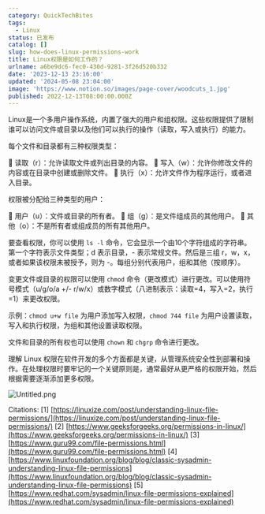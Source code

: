 ```yaml
---
category: QuickTechBites
tags:
  - Linux
status: 已发布
catalog: []
slug: how-does-linux-permissions-work
title: Linux权限是如何工作的？
urlname: a6be9dc6-fec0-430d-9281-3f26d520b332
date: '2023-12-13 23:16:00'
updated: '2024-05-08 23:04:00'
image: 'https://www.notion.so/images/page-cover/woodcuts_1.jpg'
published: 2022-12-13T08:00:00.000Z
---
```


Linux是一个多用户操作系统，内置了强大的用户和组权限。这些权限提供了限制谁可以访问文件或目录以及他们可以执行的操作（读取，写入或执行）的能力。


每个文件和目录都有三种权限类型：


🔸 读取（r）：允许读取文件或列出目录的内容。
🔸 写入（w）：允许你修改文件的内容或在目录中创建或删除文件。
🔸 执行（x）：允许文件作为程序运行，或者进入目录。


权限被分配给三种类型的用户：


🔸 用户（u）：文件或目录的所有者。
🔸 组（g）：是文件组成员的其他用户。
🔸 其他（o）：不是所有者或组成员的所有其他用户。


要查看权限，你可以使用 `ls -l` 命令，它会显示一个由10个字符组成的字符串。第一个字符表示文件类型；d 表示目录，- 表示常规文件。然后是三组 r，w，x，或者如果该权限未被授予，则为 -。每组分别代表用户，组和其他（按顺序）。


变更文件或目录的权限可以使用 `chmod` 命令（更改模式）进行更改。可以使用符号模式（u/g/o/a +/- r/w/x）或数字模式（八进制表示：读取=4，写入=2，执行=1）来更改权限。


示例：`chmod u+w file` 为用户添加写入权限，`chmod 744 file` 为用户设置读取，写入和执行权限，为组和其他设置读取权限。


文件和目录的所有权也可以使用 `chown` 和 `chgrp` 命令进行更改。


理解 Linux 权限在软件开发的多个方面都是关键，从管理系统安全性到部署和操作。在处理权限时要牢记的一个关键原则是，通常最好从更严格的权限开始，然后根据需要逐渐添加更多权限。


![Untitled.png](https://prod-files-secure.s3.us-west-2.amazonaws.com/5d24fe63-e567-4804-86f9-9fdc62e13082/332b89ee-9c33-4950-8a69-32c3d1ff2c69/Untitled.png?X-Amz-Algorithm=AWS4-HMAC-SHA256&X-Amz-Content-Sha256=UNSIGNED-PAYLOAD&X-Amz-Credential=ASIAZI2LB466SW6UBKN2%2F20250309%2Fus-west-2%2Fs3%2Faws4_request&X-Amz-Date=20250309T053306Z&X-Amz-Expires=3600&X-Amz-Security-Token=IQoJb3JpZ2luX2VjECUaCXVzLXdlc3QtMiJIMEYCIQDg3LhC8vW66sskXmwNwJwNklvfjuVfrdBswCKW66khSAIhALbIsYNGO7LxS0AKGdtosid%2FiYMCkEXM%2FSEDa9NhRVK3Kv8DCG4QABoMNjM3NDIzMTgzODA1IgxQYHEeJ97mHNVaf94q3APAz7S45LbnVHp%2FCqO9l3AuuqcmtJbaYMSiT76VD7yMS2LrCUrLce6Qpw7FmO41GJ4x%2BDmEEj7MJDaaK8jOptDF8iGj%2FTErwk6XfVMksPLuPibfcmjjr9QswltxhLdXVFi7%2F%2FagAYeCmAPbALOSueSo6CmFwBtKOoIJS0%2Bm9dpCkPhLlp0dxBkZOtRDM%2FtJjuzwwJZPia5T0tGg3UIxnSlvunD5Ce7UvcL9yY4xqPkWegMOhKqS5R760oM4ruIHrCrUJ5GkIuKymegNL2wPF7LUPxxIPAK0p5%2FVNaMsAofSrw8ns%2B%2Bab%2BuGNiaM3qcwXF0yEdgAfK8%2B4HPTbnlHspMe6%2Fd7VHoJQXJyFtc897DUDHVhVuYVHKvUvU0Ia2s9YHl51ZR1pNXSbkUxpZP0HIEigVtIP3VkQrdAWJRXk5MBQr2VwUAaMqdrlG2DjAF4J1RbsCS1mnLPD3AgaganySHGOn3ytAdNNCl3%2BJQSTRDZopoiHMq8%2FfAryxMB3%2BJ%2FCDiBdOMko5iKB5M%2BmZWSLQKp5YXUJ%2FMwnCU1ovN5XuflwVd8azpLS8%2B28%2BA5DMgCx9yBhZ6kk7AH4SREYlxiJ7dqT3Ooa1%2B7cOjJcKmfIHi0GbQCquEKzDAP0OmW%2FzC0xrS%2BBjqkAT3LdN%2FGf9W0faUeEl729nlPEQBa3hpsUnibeJpflswDCj3J5slv9gFvwbYFB9XPwo%2FrBkuuNUI4%2Bhgsi2YGOv0Mnr9Xu247HRLT0ljD4C3JweLbJHLkMhqf0%2BLZ5QFeddheakemLOta49M7yAKwSUFTdXFwJrCTOlBGiIwmMNf7jAK4KOYNwnTdMKBRtJm7kL6j%2FFkUDXJU0McBw6HjiAKzsNG9&X-Amz-Signature=b395463e9d8b9531d863a9e65e1dd54396b7eec6293c0a3ed5259541a6a65e8a&X-Amz-SignedHeaders=host&x-id=GetObject)


Citations:
[1] [https://linuxize.com/post/understanding-linux-file-permissions/](https://linuxize.com/post/understanding-linux-file-permissions/)
[2] [https://www.geeksforgeeks.org/permissions-in-linux/](https://www.geeksforgeeks.org/permissions-in-linux/)
[3] [https://www.guru99.com/file-permissions.html](https://www.guru99.com/file-permissions.html)
[4] [https://www.linuxfoundation.org/blog/blog/classic-sysadmin-understanding-linux-file-permissions](https://www.linuxfoundation.org/blog/blog/classic-sysadmin-understanding-linux-file-permissions)
[5] [https://www.redhat.com/sysadmin/linux-file-permissions-explained](https://www.redhat.com/sysadmin/linux-file-permissions-explained)


